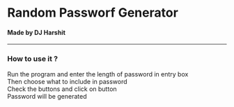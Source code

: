 <!-- Readme File -->

# Random Passworf Generator
#### Made by DJ Harshit

---

### How to use it ?

Run the program and enter the length of password in entry box <br>
Then choose what to include in password <br>
Check the buttons and click on button <br>
Password will be generated